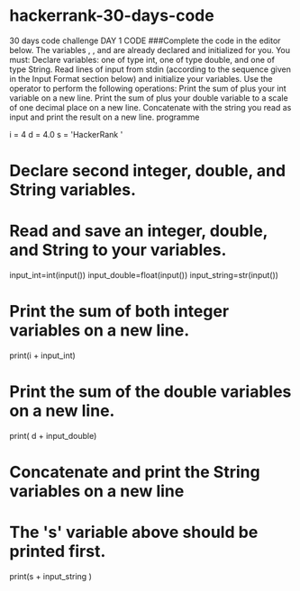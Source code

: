 # hackerrank-30-days-code
30 days code challenge
DAY 1 CODE
###Complete the code in the editor below. The variables , , and  are already declared and initialized for you. You must:
Declare  variables: one of type int, one of type double, and one of type String.
Read  lines of input from stdin (according to the sequence given in the Input Format section below) and initialize your  variables.
Use the  operator to perform the following operations:
Print the sum of  plus your int variable on a new line.
Print the sum of  plus your double variable to a scale of one decimal place on a new line.
Concatenate  with the string you read as input and print the result on a new line.
programme

i = 4
d = 4.0
s = 'HackerRank '
# Declare second integer, double, and String variables.
# Read and save an integer, double, and String to your variables.
input_int=int(input())
input_double=float(input())
input_string=str(input())


# Print the sum of both integer variables on a new line.
print(i + input_int)
# Print the sum of the double variables on a new line.
print( d + input_double)

# Concatenate and print the String variables on a new line
# The 's' variable above should be printed first.
print(s + input_string )
